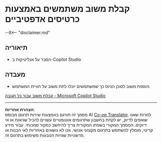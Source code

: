 <!--
CO_OP_TRANSLATOR_METADATA:
{
  "original_hash": "729a62989ca37495e9c42888d3933137",
  "translation_date": "2025-10-17T01:54:26+00:00",
  "source_file": "docs/operative-preview/11-obtain-user-feedback/README.md",
  "language_code": "he"
}
-->
# קבלת משוב משתמשים באמצעות כרטיסים אדפטיביים

--8<-- "disclaimer.md"

## תיאוריה

- הסבר על אנליטיקות ב-Copilot Studio

## מעבדה

- הוספת משוב לסוכן הגיוס כך שמשתמשים יוכלו לתת משוב על חוויית המשתמש.

[קבלת משוב עבור כל תגובה - Microsoft Copilot Studio](https://learn.microsoft.com/microsoft-copilot-studio/guidance/adaptive-card-add-feedback-for-every-response)

---

**הצהרת אחריות**:  
מסמך זה תורגם באמצעות שירות תרגום מבוסס AI [Co-op Translator](https://github.com/Azure/co-op-translator). למרות שאנו שואפים לדיוק, יש לקחת בחשבון שתרגומים אוטומטיים עשויים להכיל שגיאות או אי דיוקים. המסמך המקורי בשפתו המקורית צריך להיחשב כמקור סמכותי. עבור מידע קריטי, מומלץ להשתמש בתרגום מקצועי אנושי. אנו לא נושאים באחריות לאי הבנות או פרשנויות שגויות הנובעות משימוש בתרגום זה.